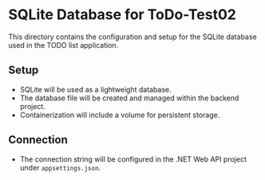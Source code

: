 # SQLite Database for ToDo-Test02

This directory contains the configuration and setup for the SQLite database used in the TODO list application.

## Setup
- SQLite will be used as a lightweight database.
- The database file will be created and managed within the backend project.
- Containerization will include a volume for persistent storage.

## Connection
- The connection string will be configured in the .NET Web API project under `appsettings.json`.
